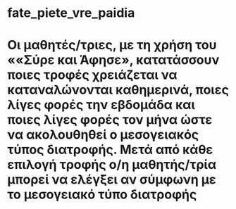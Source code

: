 # fate_piete_vre_paidia
# Οι μαθητές/τριες, με τη χρήση του ««Σύρε και Άφησε», κατατάσσουν ποιες τροφές χρειάζεται να καταναλώνονται καθημερινά, ποιες λίγες φορές την εβδομάδα και ποιες λίγες φορές τον μήνα ώστε να ακολουθηθεί ο μεσογειακός τύπος διατροφής. Μετά από κάθε επιλογή τροφής ο/η μαθητής/τρία μπορεί να ελέγξει αν σύμφωνη με το μεσογειακό τύπο διατροφής
